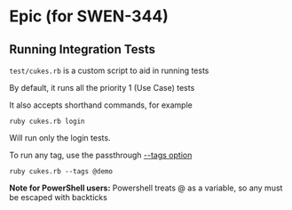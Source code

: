 # Epic (for SWEN-344)

## Running Integration Tests  
```test/cukes.rb``` is a custom script to aid in running tests

By default, it runs all the priority 1 (Use Case) tests

It also accepts shorthand commands, for example
```
ruby cukes.rb login
```
Will run only the login tests.  

To run any tag, use the passthrough [--tags option](https://github.com/cucumber/cucumber/wiki/Tags) 

```
ruby cukes.rb --tags @demo
```

**Note for PowerShell users:** 
Powershell treats @ as a variable, so any must be escaped with backticks
